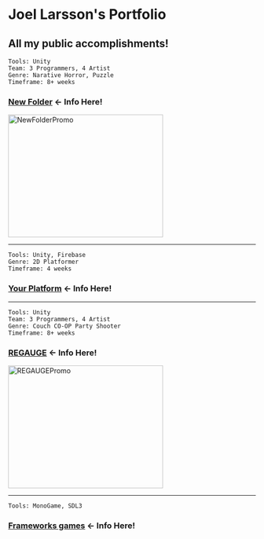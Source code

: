 # Joel Larsson's Portfolio

All my **public** accomplishments!
--- 

```
Tools: Unity
Team: 3 Programmers, 4 Artist
Genre: Narative Horror, Puzzle
Timeframe: 8+ weeks
```
### [New Folder](New%20Folder) ← Info Here!
<img width="315" height="250" alt="NewFolderPromo" src="https://github.com/user-attachments/assets/e82c16d4-e5d4-4f31-8f12-0284de3d3a09" />

--- 

```
Tools: Unity, Firebase
Genre: 2D Platformer
Timeframe: 4 weeks
```
### [Your Platform](Your%20Platform) ← Info Here!
--- 

```
Tools: Unity
Team: 3 Programmers, 4 Artist
Genre: Couch CO-OP Party Shooter
Timeframe: 8+ weeks
```
### [REGAUGE](REGAUGE) ← Info Here!
<img width="315" height="250" alt="REGAUGEPromo" src="https://github.com/user-attachments/assets/ab932493-7450-47e5-9689-0b76d2d2174d" />

--- 

```
Tools: MonoGame, SDL3
```
### [Frameworks games](Frameworks%20games) ← Info Here!
